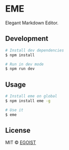 # EME

Elegant Markdown Editor.

## Development

```bash
# Install dev dependencies
$ npm install

# Run in dev mode
$ npm run dev
```

## Usage

```bash
# Install eme on global
$ npm install eme -g

# Use it
$ eme
```

## License

MIT &copy; [EGOIST](https://github.com/egoist)
